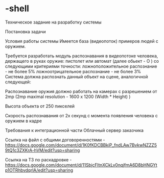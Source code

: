 # -shell

Техническое задание
на разработку системы

Постановка задачи

Условия работы системы
Имеется база (видеопоток) примеров людей с оружием.

Требуется разработать модуль распознавания в видеопотоке человека, держащего в руках оружие: пистолет или автомат (далее обьект - O ) со следующими критериями точности: ложноположительное распознание - не более 5% ложноотрицательное распознание - не более 3% Система должна распознать данный объект на сцене, аналогичной следующей:

Распознавание оружия должно работать на камерах с разрешением от 2mp
(2mp maximal resolution - 1600 x 1200 (Width \* Height) )

Высота объекта от 250 пикселей

Скорость распознавания от 2х секунд с момента появления человека с оружием в кадре

Требования к интеграционной части
Облачный сервер заказчика

Ссылка на файл с общими договоренностями - https://docs.google.com/document/d/1K0fKDCBBkiP_fndLAw7BvkwNZZZ59tQ1c3ZXKrA-hVM/edit?usp=sharing

Ссылка на ТЗ по раскадровке - https://docs.google.com/document/d/11SbjcFItnXCkLv0nqjfmA6D8bHNGYtp1OTRhbvdqrlA/edit?usp=sharing
